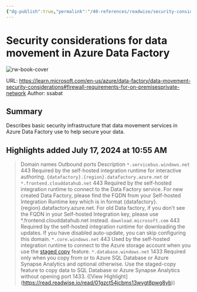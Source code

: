 ```yaml
---
{"dg-publish":true,"permalink":"/40-references/readwise/security-considerations-for-data-movement-in-azure-data-factory/","tags":["rw/articles"]}
---
```


# Security considerations for data movement in Azure Data Factory

![rw-book-cover](https://readwise-assets.s3.amazonaws.com/media/uploaded_book_covers/profile_921743/logo-ms-social_E61EJOG.png)
  
URL: https://learn.microsoft.com/en-us/azure/data-factory/data-movement-security-considerations#firewall-requirements-for-on-premisesprivate-network
Author: ssabat

## Summary

Describes basic security infrastructure that data movement services in Azure Data Factory use to help secure your data.

## Highlights added July 17, 2024 at 10:55 AM
>Domain names Outbound ports Description `*.servicebus.windows.net` 443 Required by the self-hosted integration runtime for interactive authoring. `{datafactory}.{region}.datafactory.azure.net` 
>or `*.frontend.clouddatahub.net` 443 Required by the self-hosted integration runtime to connect to the Data Factory service. 
>For new created Data Factory, please find the FQDN from your Self-hosted Integration Runtime key which is in format {datafactory}.{region}.datafactory.azure.net. For old Data factory, if you don't see the FQDN in your Self-hosted Integration key, please use *.frontend.clouddatahub.net instead. `download.microsoft.com` 443 Required by the self-hosted integration runtime for downloading the updates. If you have disabled auto-update, you can skip configuring this domain. `*.core.windows.net` 443 Used by the self-hosted integration runtime to connect to the Azure storage account when you use the [staged copy](https://learn.microsoft.com/en-us/azure/data-factory/data-movement-security-considerations/copy-activity-performance#staged-copy) feature. `*.database.windows.net` 1433 Required only when you copy from or to Azure SQL Database or Azure Synapse Analytics and optional otherwise. Use the staged-copy feature to copy data to SQL Database or Azure Synapse Analytics without opening port 1433. ([View Highlight] (https://read.readwise.io/read/01gzct54jcbms13wvgt8pwg8yb))



